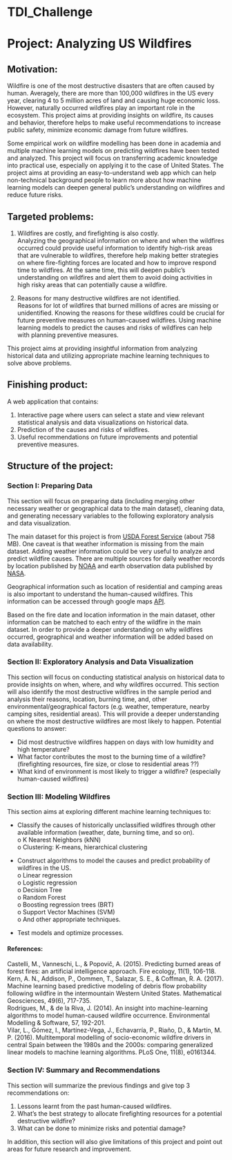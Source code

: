 # TDI_Challenge

# Project: Analyzing US Wildfires
## Motivation: 
Wildfire is one of the most destructive disasters that are often caused by human. Averagely, there are more than 100,000 wildfires in the US every year, clearing 4 to 5 million acres of land and causing huge economic loss. However, naturally occurred wildfires play an important role in the ecosystem. This project aims at providing insights on wildfire, its causes and behavior, therefore helps to make useful recommendations to increase public safety, minimize economic damage from future wildfires.

Some empirical work on wildfire modelling has been done in academia and multiple machine learning models on predicting wildfires have been tested and analyzed. This project will focus on transferring academic knowledge into practical use, especially on applying it to the case of United States. The project aims at providing an easy-to-understand web app which can help non-technical background people to learn more about how machine learning models can deepen general public’s understanding on wildfires and reduce future risks.

## Targeted problems: 
1)	Wildfires are costly, and firefighting is also costly.\
Analyzing the geographical information on where and when the wildfires occurred could provide useful information to identify high-risk areas that are vulnerable to wildfires, therefore help making better strategies on where fire-fighting forces are located and how to improve respond time to wildfires. At the same time, this will deepen public’s understanding on wildfires and alert them to avoid doing activities in high risky areas that can potentially cause a wildfire. 

2)	Reasons for many destructive wildfires are not identified.\
Reasons for lot of wildfires that burned millions of acres are missing or unidentified. Knowing the reasons for these wildfires could be crucial for future preventive measures on human-caused wildfires. Using machine learning models to predict the causes and risks of wildfires can help with planning preventive measures. 

This project aims at providing insightful information from analyzing historical data and utilizing appropriate machine learning techniques to solve above problems.

## Finishing product:
A web application that contains: 
1)	Interactive page where users can select a state and view relevant statistical analysis and data visualizations on historical data. 
2)	Prediction of the causes and risks of wildfires.
3)	Useful recommendations on future improvements and potential preventive measures.

## Structure of the project:
### Section I: Preparing Data
This section will focus on preparing data (including merging other necessary weather or geographical data to the main dataset), cleaning data, and generating necessary variables to the following exploratory analysis and data visualization. 

The main dataset for this project is from [USDA Forest Service](https://www.fs.usda.gov/rds/archive/Product/RDS-2013-0009.4/) (about 758 MB).
One caveat is that weather information is missing from the main dataset. Adding weather information could be very useful to analyze and predict wildfire causes. There are multiple sources for daily weather records by location published by [NOAA](https://www.ncdc.noaa.gov/cdo-web/) and earth observation data published by [NASA](https://earthdata.nasa.gov/earth-observation-data). 

Geographical information such as location of residential and camping areas is also important to understand the human-caused wildfires. This information can be accessed through google maps [API](https://developers.google.com/maps/documentation/).

Based on the fire date and location information in the main dataset, other information can be matched to each entry of the wildfire in the main dataset. In order to provide a deeper understanding on why wildfires occurred, geographical and weather information will be added based on data availability.

### Section II: Exploratory Analysis and Data Visualization
This section will focus on conducting statistical analysis on historical data to provide insights on when, where, and why wildfires occurred. This section will also identify the most destructive wildfires in the sample period and analysis their reasons, location, burning time, and, other environmental/geographical factors (e.g. weather, temperature, nearby camping sites, residential areas). This will provide a deeper understanding on where the most destructive wildfires are most likely to happen. 
Potential questions to answer:
-	Did most destructive wildfires happen on days with low humidity and high temperature?
-	What factor contributes the most to the burning time of a wildfire? (firefighting resources, fire size, or close to residential areas ??)
-	What kind of environment is most likely to trigger a wildfire? (especially human-caused wildfires)

### Section III: Modeling Wildfires
This section aims at exploring different machine learning techniques to:
-	Classify the causes of historically unclassified wildfires through other available information (weather, date, burning time, and so on). \
o	K Nearest Neighbors (kNN)\
o	Clustering: K-means, hierarchical clustering

-	Construct algorithms to model the causes and predict probability of wildfires in the US. \
o	Linear regression\
o	Logistic regression\
o	Decision Tree\
o	Random Forest\
o	Boosting regression trees (BRT)\
o	Support Vector Machines (SVM)\
o	And other appropriate techniques.

-	Test models and optimize processes.

#### References: 
Castelli, M., Vanneschi, L., & Popovič, A. (2015). Predicting burned areas of forest fires: an artificial intelligence approach. Fire ecology, 11(1), 106-118.\
Kern, A. N., Addison, P., Oommen, T., Salazar, S. E., & Coffman, R. A. (2017). Machine learning based predictive modeling of debris flow probability following wildfire in the intermountain Western United States. Mathematical Geosciences, 49(6), 717-735.\
Rodrigues, M., & de la Riva, J. (2014). An insight into machine-learning algorithms to model human-caused wildfire occurrence. Environmental Modelling & Software, 57, 192-201.\
Vilar, L., Gómez, I., Martínez-Vega, J., Echavarría, P., Riaño, D., & Martín, M. P. (2016). Multitemporal modelling of socio-economic wildfire drivers in central Spain between the 1980s and the 2000s: comparing generalized linear models to machine learning algorithms. PLoS One, 11(8), e0161344.


### Section IV: Summary and Recommendations
This section will summarize the previous findings and give top 3 recommendations on:
1)	Lessons learnt from the past human-caused wildfires.
2)	What’s the best strategy to allocate firefighting resources for a potential destructive wildfire?
3)	What can be done to minimize risks and potential damage?

In addition, this section will also give limitations of this project and point out areas for future research and improvement.



